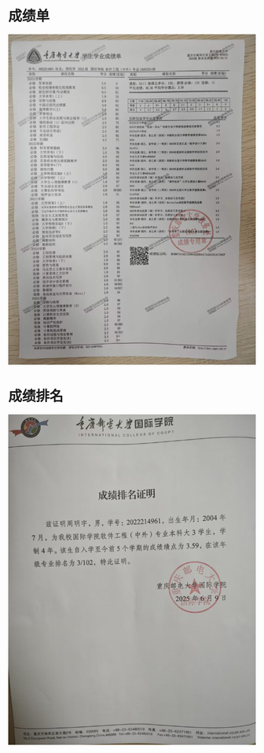 # 成绩单

![本科成绩单](./assets/本科成绩单-1750384460673-1.jpg)



# 成绩排名

![成绩排名](./assets/成绩排名-1750384473778-3.jpg)